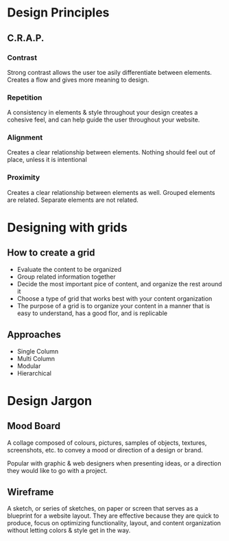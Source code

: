 # Design Principles

## C.R.A.P.

### Contrast
Strong contrast allows the user toe asily differentiate between elements. Creates a flow and gives more meaning to design.

### Repetition
A consistency in elements & style throughout your design creates a cohesive feel, and can help guide the user throughout your website.

### Alignment
Creates a clear relationship between elements. Nothing should feel out of place, unless it is intentional

### Proximity
Creates a clear relationship between elements as well. Grouped elements are related. Separate elements are not related.

# Designing with grids

## How to create a grid

- Evaluate the content to be organized
- Group related information together
- Decide the most important pice of content, and organize the rest around it
- Choose a type of grid that works best with your content organization
- The purpose of a grid is to organize your content in a manner that is easy to understand, has a good flor, and is replicable

## Approaches
- Single Column
- Multi Column
- Modular
- Hierarchical

# Design Jargon

## Mood Board
A collage composed of colours, pictures, samples of objects, textures, screenshots, etc. to convey a mood or direction of a design or brand.

Popular with graphic & web designers when presenting ideas, or a direction they would like to go with a project.

## Wireframe
A sketch, or series of sketches, on paper or screen that serves as a blueprint for a website layout. 
They are effective because they are quick to produce, focus on optimizing functionality, layout, and content organization without letting colors & style get in the way.





























